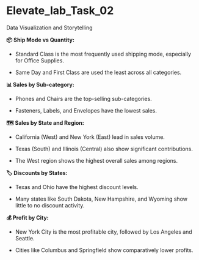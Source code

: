 # Elevate_lab_Task_02
Data Visualization and Storytelling

**📦 Ship Mode vs Quantity:**

* Standard Class is the most frequently used shipping mode, especially for Office Supplies.

* Same Day and First Class are used the least across all categories.

**📊 Sales by Sub-category:**

* Phones and Chairs are the top-selling sub-categories.

* Fasteners, Labels, and Envelopes have the lowest sales.

**🗺️ Sales by State and Region:**

* California (West) and New York (East) lead in sales volume.

* Texas (South) and Illinois (Central) also show significant contributions.

* The West region shows the highest overall sales among regions.

**🏷️ Discounts by States:**

* Texas and Ohio have the highest discount levels.

* Many states like South Dakota, New Hampshire, and Wyoming show little to no discount activity.

**💰 Profit by City:**

* New York City is the most profitable city, followed by Los Angeles and Seattle.

* Cities like Columbus and Springfield show comparatively lower profits.
